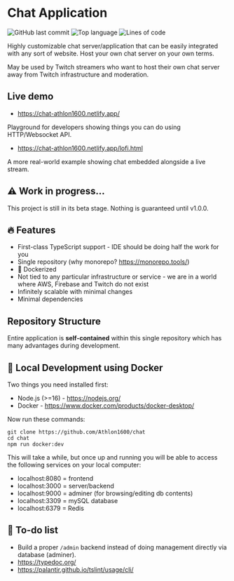 # Chat Application

![GitHub last commit](https://img.shields.io/github/last-commit/athlon1600/chat)
![Top language](https://img.shields.io/github/languages/top/athlon1600/chat)
![Lines of code](https://img.shields.io/tokei/lines/github/athlon1600/chat)

Highly customizable chat server/application that can be easily
integrated with any sort of website. 
Host your own chat server on your own terms.
  
May be used by Twitch streamers who want to host their own chat server
away from Twitch infrastructure and moderation.

## Live demo

- https://chat-athlon1600.netlify.app/

Playground for developers showing things you can do using HTTP/Websocket API.

- https://chat-athlon1600.netlify.app/lofi.html

A more real-world example showing chat embedded alongside a live stream.

## :warning: Work in progress...

This project is still in its beta stage. Nothing is guaranteed until v1.0.0.

## 🔥 Features

- First-class TypeScript support - IDE should be doing half the work for you
- Single repository (why monorepo? https://monorepo.tools/)
- :whale: Dockerized
- Not tied to any particular infrastructure or service - we are in a world where AWS, Firebase and Twitch do not exist
- Infinitely scalable with minimal changes
- Minimal dependencies

## Repository Structure

Entire application is **self-contained** within this single repository
which has many advantages during development.

## :whale2: Local Development using Docker

Two things you need installed first:

- Node.js (>=16) - https://nodejs.org/
- Docker - https://www.docker.com/products/docker-desktop/

Now run these commands:

```shell
git clone https://github.com/Athlon1600/chat
cd chat
npm run docker:dev
```

This will take a while, but once up and running
you will be able to access the following services
on your local computer:

- localhost:8080 = frontend
- localhost:3000 = server/backend
- localhost:9000 = adminer (for browsing/editing db contents)
- localhost:3309 = mySQL database
- localhost:6379 = Redis


## :construction: To-do list

- Build a proper `/admin` backend instead of doing management directly via database (adminer).
- https://typedoc.org/
- https://palantir.github.io/tslint/usage/cli/
